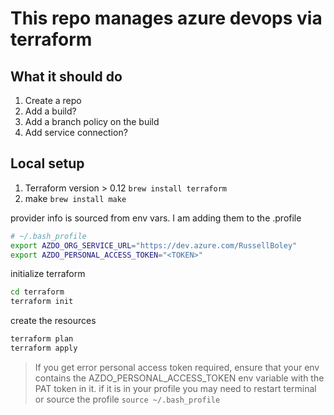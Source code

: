 # This repo manages azure devops via terraform

## What it should do

1. Create a repo
1. Add a build?
1. Add a branch policy on the build
1. Add service connection?

## Local setup

1. Terraform version > 0.12 `brew install terraform`
1. make `brew install make`


provider info is sourced from env vars.
I am adding them to the .profile

```bash
# ~/.bash_profile
export AZDO_ORG_SERVICE_URL="https://dev.azure.com/RussellBoley"
export AZDO_PERSONAL_ACCESS_TOKEN="<TOKEN>"
```

initialize terraform

```bash
cd terraform
terraform init
```

create the resources

```bash
terraform plan
terraform apply
```

> If you get error personal access token required, ensure that your env contains the AZDO_PERSONAL_ACCESS_TOKEN env variable with the PAT token in it.
> if it is in your profile you may need to restart terminal or source the profile
> `source ~/.bash_profile`
